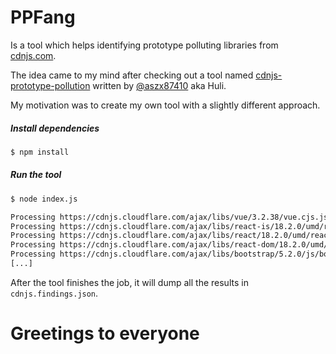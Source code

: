 # PPFang

Is a tool which helps identifying prototype polluting libraries from [cdnjs.com](https://cdnjs.com/).

The idea came to my mind after checking out a tool named [cdnjs-prototype-pollution](https://github.com/aszx87410/cdnjs-prototype-pollution)
written by [@aszx87410](https://github.com/aszx87410) aka Huli.

My motivation was to create my own tool with a slightly different approach.

##### Install dependencies

```sh
$ npm install
```

##### Run the tool

```sh
$ node index.js

Processing https://cdnjs.cloudflare.com/ajax/libs/vue/3.2.38/vue.cjs.js ...
Processing https://cdnjs.cloudflare.com/ajax/libs/react-is/18.2.0/umd/react-is.production.min.js ...
Processing https://cdnjs.cloudflare.com/ajax/libs/react/18.2.0/umd/react.production.min.js ...
Processing https://cdnjs.cloudflare.com/ajax/libs/react-dom/18.2.0/umd/react-dom.production.min.js ...
Processing https://cdnjs.cloudflare.com/ajax/libs/bootstrap/5.2.0/js/bootstrap.min.js ...
[...]
```

After the tool finishes the job, it will dump all the results in `cdnjs.findings.json`.

# Greetings to everyone
